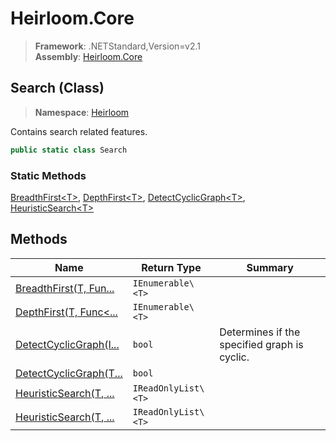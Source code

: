 # Heirloom.Core

> **Framework**: .NETStandard,Version=v2.1  
> **Assembly**: [Heirloom.Core][0]

## Search (Class)

> **Namespace**: [Heirloom][0]

Contains search related features.

```cs
public static class Search
```

### Static Methods

[BreadthFirst\<T>][1], [DepthFirst\<T>][2], [DetectCyclicGraph\<T>][3], [HeuristicSearch\<T>][4]

## Methods

| Name                           | Return Type         | Summary                                      |
|--------------------------------|---------------------|----------------------------------------------|
| [BreadthFirst<T>(T, Fun...][1] | `IEnumerable\<T>`   |                                              |
| [DepthFirst<T>(T, Func<...][2] | `IEnumerable\<T>`   |                                              |
| [DetectCyclicGraph<T>(I...][3] | `bool`              | Determines if the specified graph is cyclic. |
| [DetectCyclicGraph<T>(T...][3] | `bool`              |                                              |
| [HeuristicSearch<T>(T, ...][4] | `IReadOnlyList\<T>` |                                              |
| [HeuristicSearch<T>(T, ...][4] | `IReadOnlyList\<T>` |                                              |

[0]: ../../Heirloom.Core.md
[1]: Search/BreadthFirst[T].md
[2]: Search/DepthFirst[T].md
[3]: Search/DetectCyclicGraph[T].md
[4]: Search/HeuristicSearch[T].md
